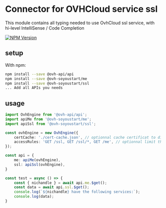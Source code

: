 # Connector for OVHCloud service ssl

This module contains all typing needed to use OvhCloud ssl service, with hi-level IntelliSense / Code Completion

[![NPM Version](https://img.shields.io/npm/v/@ovh-soyoustart/ssl.svg?style=flat)](https://www.npmjs.org/package/@ovh-soyoustart/ssl)

## setup

With npm:
````bash
npm install --save @ovh-api/api
npm install --save @ovh-soyoustart/me
npm install --save @ovh-soyoustart/ssl
... Add all APIs you needs
````

## usage

````typescript
import OvhEngine from '@ovh-api/api';
import apiMe from '@ovh-soyoustart/me';
import apiSsl from '@ovh-soyoustart/ssl';

const ovhEngine = new OvhEngine({ 
    certCache: './cert-cache.json', // optionnal cache certificat to disk
    accessRules: 'GET /ssl, GET /ssl/*, GET /me', // optionnal limit the requested privileges.
});

const api = {
    me: apiMe(ovhEngine),
    ssl: apiSsl(ovhEngine),
}

const test = async () => {
    const { nichandle } = await api.me.$get();
    const data = await api.ssl.$get();
    console.log(`${nichandle} have the following services:`);
    console.log(data);
}

````